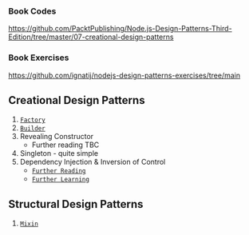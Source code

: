 ### Book Codes
https://github.com/PacktPublishing/Node.js-Design-Patterns-Third-Edition/tree/master/07-creational-design-patterns

### Book Exercises

https://github.com/ignatij/nodejs-design-patterns-exercises/tree/main

## Creational Design Patterns

1. [`Factory`](consoleColorFactory.js)
2. [`Builder`](./builder.js)
3. Revealing Constructor
    - Further reading TBC
4. Singleton - quite simple
5. Dependency Injection & Inversion of Control
    - [`Further Reading`](https://martinfowler.com/articles/injection.html)
    - [`Further Learning`](https://inversify.io/)

## Structural Design Patterns

1. [`Mixin`](./mixin.js)
